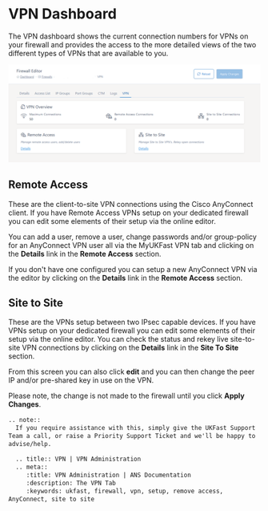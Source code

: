 # VPN Dashboard

The VPN dashboard shows the current connection numbers for VPNs on your firewall and provides the access to the more detailed views of the two different types of VPNs that are available to you.

![VPN Dashboard](files/editor2_vpn_dashboard.PNG)

## Remote Access

These are the client-to-site VPN connections using the Cisco AnyConnect client. If you have Remote Access VPNs setup on your dedicated firewall you can edit some elements of their setup via the online editor.

You can add a user, remove a user, change passwords and/or group-policy for an AnyConnect VPN user all via the MyUKFast VPN tab and clicking on the **Details** link in the **Remote Access** section.

If you don't have one configured you can setup a new AnyConnect VPN via the editor by clicking on the **Details** link in the **Remote Access** section.

## Site to Site

These are the VPNs setup between two IPsec capable devices. If you have VPNs setup on your dedicated firewall you can edit some elements of their setup via the online editor. You can check the status and rekey live site-to-site VPN connections by clicking on the **Details** link in the **Site To Site** section.

From this screen you can also click **edit** and you can then change the peer IP and/or pre-shared key in use on the VPN.

Please note, the change is not made to the firewall until you click **Apply Changes**.

```eval_rst
.. note::
  If you require assistance with this, simply give the UKFast Support Team a call, or raise a Priority Support Ticket and we'll be happy to advise/help.
```

```eval_rst
  .. title:: VPN | VPN Administration
  .. meta::
     :title: VPN Administration | ANS Documentation
     :description: The VPN Tab
     :keywords: ukfast, firewall, vpn, setup, remove access, AnyConnect, site to site
```
